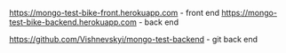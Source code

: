 https://mongo-test-bike-front.herokuapp.com - front end
https://mongo-test-bike-backend.herokuapp.com - back end

https://github.com/Vishnevskyi/mongo-test-backend - git back end
